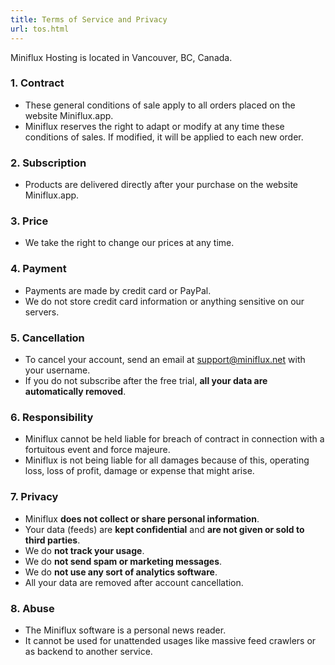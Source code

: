 ```yaml
---
title: Terms of Service and Privacy
url: tos.html
---
```

Miniflux Hosting is located in Vancouver, BC, Canada.

### 1. Contract

-   These general conditions of sale apply to all orders placed on the
    website Miniflux.app.
-   Miniflux reserves the right to adapt or modify at any time these
    conditions of sales. If modified, it will be applied to each new
    order.

### 2. Subscription

-   Products are delivered directly after your purchase on the website
    Miniflux.app.

### 3. Price

-   We take the right to change our prices at any time.

### 4. Payment

-   Payments are made by credit card or PayPal.
-   We do not store credit card information or anything sensitive on our
    servers.

### 5. Cancellation

-   To cancel your account, send an email at <support@miniflux.net> with
    your username.
-   If you do not subscribe after the free trial, **all your data are
    automatically removed**.

### 6. Responsibility

-   Miniflux cannot be held liable for breach of contract in connection
    with a fortuitous event and force majeure.
-   Miniflux is not being liable for all damages because of this,
    operating loss, loss of profit, damage or expense that might arise.

### 7. Privacy

-   Miniflux **does not collect or share personal information**.
-   Your data (feeds) are **kept confidential** and **are not given or
    sold to third parties**.
-   We do **not track your usage**.
-   We do **not send spam or marketing messages**.
-   We do **not use any sort of analytics software**.
-   All your data are removed after account cancellation.

### 8. Abuse

-   The Miniflux software is a personal news reader.
-   It cannot be used for unattended usages like massive feed crawlers
    or as backend to another service.
